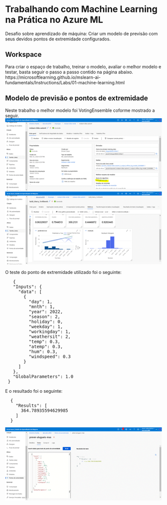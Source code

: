 <h1>Trabalhando com Machine Learning na Prática no Azure ML</h1>
Desafio sobre aprendizado de máquina: Criar um modelo de previsão com seus devidos pontos de extremidade configurados.

<h2>Workspace</h2>
Para criar o espaço de trabalho, treinar o modelo, avaliar o melhor modelo e testar, basta seguir o passo a passo contido na página abaixo.</br>
https://microsoftlearning.github.io/mslearn-ai-fundamentals/Instructions/Labs/01-machine-learning.html

<h2>Modelo de previsão e pontos de extremidade</h2>
Neste trabalho o melhor modelo foi VotingEnsemble coforme mostrado a seguir.

<img src="Imagens/AzureML-1.GIF">
<img src="Imagens/AzureML-2.GIF">

O teste do ponto de extremidade utilizado foi o seguinte:
<pre>
   {
   "Inputs": { 
     "data": [
       {
         "day": 1,
         "mnth": 1,   
         "year": 2022,
         "season": 2,
         "holiday": 0,
         "weekday": 1,
         "workingday": 1,
         "weathersit": 2, 
         "temp": 0.3, 
         "atemp": 0.3,
         "hum": 0.3,
         "windspeed": 0.3 
       }
     ]    
   },   
   "GlobalParameters": 1.0
 }
</pre>

E o resultado foi o seguinte:
<pre>
  {
    "Results": [
      364.78935594629985
    ]
  }
</pre>

<img src="Imagens/AzureML-3.GIF">
